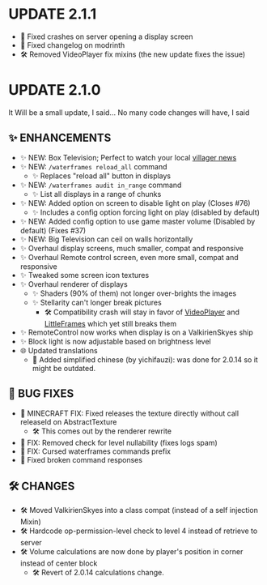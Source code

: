 # UPDATE 2.1.1
- 🐛 Fixed crashes on server opening a display screen
- 🐛 Fixed changelog on modrinth
- 🛠️ Removed VideoPlayer fix mixins (the new update fixes the issue)

# UPDATE 2.1.0
It Will be a small update, I said... No many code changes will have, I said
## ✨ ENHANCEMENTS
- ✨ NEW: Box Television; Perfect to watch your local [villager news](https://www.youtube.com/watch?v=tFPcx4X9-e8)
- ✨ NEW: `/waterframes reload_all` command
  - ✨ Replaces "reload all" button in displays
- ✨ NEW: `/waterframes audit in_range` command
  - ✨ List all displays in a range of chunks
- ✨ NEW: Added option on screen to disable light on play (Closes #76)
  - ✨ Includes a config option forcing light on play (disabled by default)
- ✨ NEW: Added config option to use game master volume (Disabled by default) (Fixes #37)
- ✨ NEW: Big Television can ceil on walls horizontally
- ✨ Overhaul display screens, much smaller, compat and responsive
- ✨ Overhaul Remote control screen, even more small, compat and responsive
- ✨ Tweaked some screen icon textures
- ✨ Overhaul renderer of displays
  - ✨ Shaders (90% of them) not longer over-brights the images
  - ✨ Stellarity can't longer break pictures
    - 🛠️ Compatibility crash will stay in favor of [VideoPlayer](https://www.curseforge.com/minecraft/mc-mods/video-player) and [LittleFrames](https://www.curseforge.com/minecraft/mc-mods/video-player) which yet still breaks them
- ✨ RemoteControl now works when display is on a ValkirienSkyes ship
- ✨ Block light is now adjustable based on brightness level
- 🌐 Updated translations
  - 🍜 Added simplified chinese (by yichifauzi): was done for 2.0.14 so it might be outdated.
## 🐛 BUG FIXES
- 🐛 MINECRAFT FIX: Fixed releases the texture directly without call releaseId on AbstractTexture
  - 🛠️ This comes out by the renderer rewrite
- 🐛 FIX: Removed check for level nullability (fixes logs spam)
- 🐛 FIX: Cursed waterframes commands prefix
- 🐛 Fixed broken command responses
## 🛠️ CHANGES
- 🛠️ Moved ValkirienSkyes into a class compat (instead of a self injection Mixin)
- 🛠️ Hardcode op-permission-level check to level 4 instead of retrieve to server
- 🛠️ Volume calculations are now done by player's position in corner instead of center block
  - 🛠️ Revert of 2.0.14 calculations change.